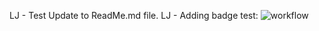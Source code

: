 LJ - Test Update to ReadMe.md file.
LJ - Adding badge test:
![workflow](https://github.com/<UserName>/<RepositoryName>/actions/workflows/main.yml/badge.svg)